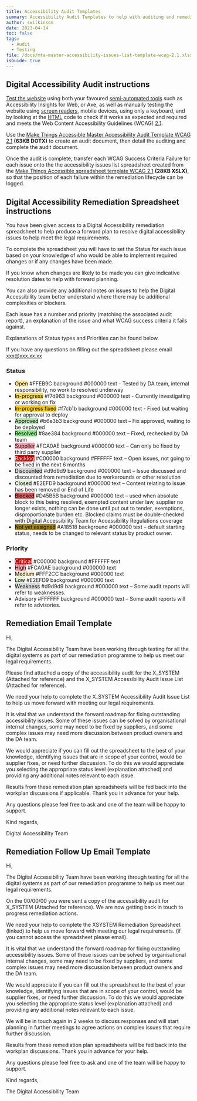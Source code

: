 ```yaml
---
title: Accessibility Audit Templates
summary: Accessibility Audit Templates to help with auditing and remediation
author: swilkinson
date: 2023-04-14
toc: false
tags:
  - Audit
  - Testing
file: /docs/mta-master-accessibility-issues-list-template-wcag-2.1.xlsx
isGuide: true
---
```

## Digital Accessibility Audit instructions

[Test the website](https://www.makethingsaccessible.com/guides/draft-minimum-viable-product-accessibility-checklist/) using both your favoured [semi-automated tools](https://www.makethingsaccessible.com/guides/semi-automated-accessibility-testing-tools/) such as Accessibility Insights for Web, or Axe, as well as manually testing the website using [screen readers](https://www.makethingsaccessible.com/guides/screen-reader-basic-website-testing/), mobile devices, using only a keyboard, and by looking at the [HTML](https://www.makethingsaccessible.com/tags/html/) code to check if it works as expected and required and meets the Web Content Accessibility Guidelines (WCAG) [2.1](https://www.w3.org/TR/WCAG21/).

Use the [Make Things Accessible Master Accessibility Audit Template WCAG 2.1](/docs/mta-master-accessib…t-template-wcag-2.1.dotx) **(63KB DOTX)** to create an audit document, then detail the auditing and complete the audit document.

Once the audit is complete, transfer each WCAG Success Criteria Failure for each issue onto the the accessibility issues list spreadsheet created from the [Make Things Accessible spreadsheet template WCAG 2.1](/docs/mta-master-accessibility-issues-list-template-wcag-2.1.xlsx) **(28KB XSLX)**, so that the position of each failure within the remediation lifecycle can be logged.

## Digital Accessibility Remediation Spreadsheet instructions

You have been given access to a Digital Accessibility remediation spreadsheet to help produce a forward plan to resolve digital accessibility issues to help meet the legal requirements.

To complete the spreadsheet you will have to set the Status for each issue based on your knowledge of who would be able to implement required changes or if any changes have been made.

If you know when changes are likely to be made you can give indicative resolution dates to help with forward planning.

You can also provide any additional notes on issues to help the Digital Accessibility team better understand where there may be additional complexities or blockers.

Each issue has a number and priority (matching the associated audit report), an explanation of the issue and what WCAG success criteria it fails against.

Explanations of Status types and Priorities can be found below.

If you have any questions on filling out the spreadsheet please email xxx@xxx.xx.xx

### Status

* <span style="color:#000000;background-color:#FFEB9C;">Open</span> #FFEB9C background #000000 text - Tested by DA team, internal responsibility, no work to resolved underway
* <span style="color:#000000;background-color:#f7d963;">In-progress</span> #f7d963 background #000000 text - Currently investigating or working on fix
* <span style="color:#000000;background-color:#f7cb1b;">In-progress fixed</span> #f7cb1b background #000000 text - Fixed but waiting for approval to deploy
* <span style="color:#000000;background-color:#b6e3b3;">Approved</span> #b6e3b3 background #000000 text – Fix approved, waiting to be deployed
* <span style="color:#000000;background-color:#8ae384;">Resolved</span> #8ae384 background #000000 text – Fixed, rechecked by DA team
* <span style="color:#000000;background-color:#FCA0AE;">Supplier</span> #FCA0AE background #000000 text – Can only be fixed by third party supplier
* <span style="color:#FFFFFF;background-color:#C00000;">Backlog</span> #C00000 background #FFFFFF text – Open issues, not going to be fixed in the next 6 months
* <span style="color:#000000;background-color:#d9d9d9;">Discounted</span> #d9d9d9 background #000000 text – Issue discussed and discounted from remediation due to workarounds or other resolution
* <span style="color:#000000;background-color:#E2EFD9;">Closed</span> #E2EFD9 background #000000 text – Content relating to issue has been removed or End of Life
* <span style="color:#000000;background-color:#D45B5B;">Blocked</span> #D45B5B background #000000 text – used when absolute block to this being resolved, exempted content under law, supplier no longer exists, nothing can be done until put out to tender, exemptions, disproportionate burden etc.  Blocked claims must be double-checked with Digital Accessibility Team for Accessibility Regulations coverage
* <span style="color:#000000;background-color:#A18518;">Not yet assigned</span> #A18518 background #000000 text – default starting status, needs to be changed to relevant status by product owner.

### Priority

* <span style="color:#FFFFFF;background-color:#C00000;">Critical</span> #C00000 background #FFFFFF text
* <span style="color:#000000;background-color:#FCA0AE;">High</span> #FCA0AE background #000000 text
* <span style="color:#000000;background-color:#FFF2CC;">Medium</span> #FFF2CC background #000000 text
* <span style="color:#000000;background-color:#E2EFD9;">Low</span> #E2EFD9 background #000000 text
* <span style="color:#000000;background-color:#d9d9d9;">Weakness</span> #d9d9d9 background #000000 text – Some audit reports will refer to weaknesses.
* <span style="color:#000000;background-color:#FFFFFF;">Advisory</span> #FFFFFF background #000000 text – Some audit reports will refer to advisories.

## Remediation Email Template

Hi, 

The Digital Accessibility Team have been working through testing for all the digital systems as part of our remediation programme to help us meet our legal requirements.

Please find attached a copy of the accessibility audit for the X_SYSTEM (Attached for reference) and the X_SYSTEM Accessibility Audit Issue List (Attached for reference).  

We need your help to complete the X_SYSTEM Accessibility Audit Issue List to help us move forward with meeting our legal requirements.  

It is vital that we understand the forward roadmap for fixing outstanding accessibility issues. Some of these issues can be solved by organisational internal changes, some may need to be fixed by suppliers, and some complex issues may need more discussion between product owners and the DA team.  

We would appreciate if you can fill out the spreadsheet to the best of your knowledge, identifying issues that are in scope of your control, would be supplier fixes, or need further discussion. To do this we would appreciate you selecting the appropriate status level (explanation attached) and providing any additional notes relevant to each issue.

Results from these remediation plan spreadsheets will be fed back into the workplan discussions if applicable. Thank you in advance for your help.  

Any questions please feel free to ask and one of the team will be happy to support. 

Kind regards, 

Digital Accessibility Team

## Remediation Follow Up Email Template

Hi,

The Digital Accessibility Team have been working through testing for all the digital systems as part of our remediation programme to help us meet our legal requirements.

On the 00/00/00 you were sent a copy of the accessibility audit for X_SYSTEM (Attached for reference). We are now getting back in touch to progress remediation actions.

We need your help to complete the XSYSTEM Remediation Spreadsheet (linked) to help us move forward with meeting our legal requirements. (if you cannot access the spreadsheet please email).

It is vital that we understand the forward roadmap for fixing outstanding accessibility issues. Some of these issues can be solved by organisational internal changes, some may need to be fixed by suppliers, and some complex issues may need more discussion between product owners and the DA team.

We would appreciate if you can fill out the spreadsheet to the best of your knowledge, identifying issues that are in scope of your control, would be supplier fixes, or need further discussion. To do this we would appreciate you selecting the appropriate status level (explanation attached) and providing any additional notes relevant to each issue.

We will be in touch again in 2 weeks to discuss responses and will start planning in further meetings to agree actions on complex issues that require further discussion.

Results from these remediation plan spreadsheets will be fed back into the workplan discussions. Thank you in advance for your help.

Any questions please feel free to ask and one of the team will be happy to support.

Kind regards,

The Digital Accessibility Team